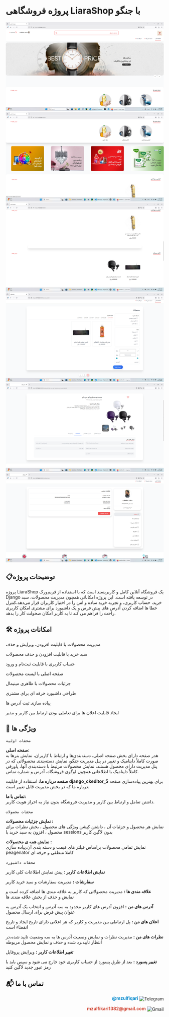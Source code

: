 # پروژه فروشگاهی LiaraShop با جنگو

![توضیح تصویر](docs/image/Screenshot%202025-09-17%20020448.png)
![توضیح تصویر](docs/image/Screenshot%202025-09-17%20020602.png)
![توضیح تصویر](docs/image/Screenshot%202025-09-17%20020624.png)
![توضیح تصویر](docs/image/Screenshot%202025-09-17%20020645.png)
![توضیح تصویر](docs/image/Screenshot%202025-09-17%20020743.png)
![توضیح تصویر](docs/image/Screenshot%202025-09-17%20020810.png)

## 📋توضیحات پروژه
پروژه LiaraShop یک فروشگاه آنلاین کامل و کاربرپسند است که با استفاده از فریم‌ورک Django در  توسعه یافته است. این پروژه امکاناتی همچون مدیریت محصولات، سبد خرید، حساب کاربری، و تجربه خرید ساده و امن را در اختیار کاربران قرار می‌دهد،کنترل خطا ها اضافه کردن آدرس های پیش فرض و یک داشبورد برای مشتری امکان کاربری راحت را فراهم می کند تا به کاربر امکان صحولت کار را بدهد.


## 🛠️ امکانات پروژه

مدیریت محصولات با قابلیت افزودن، ویرایش و حذف  

سبد خرید با قابلیت افزودن و حذف محصولات

حساب کاربری با قابلیت ثبت‌نام و ورود

صفحه اصلی با لیست محصولات

جزئیات محصولات با ظاهری مینیمال 

طراحی داشبورد حرفه ای برای مشتری

پیاده سازی ثبت آدرس ها 

ایجاد قابلیت اعلان ها برای تعاملی بودن ارتباط بین کاربر و مدیر

## 🚀 ویژگی ها
```صحفات اولیه```

**صفحه اصلی:**  
هدر صفحه دارای بخش صفحه اصلی، دسته‌بندی‌ها و ارتباط با کاربران، نمایش بنرها به صورت کاملاً داینامیک و تغییر در پنل مدیریت جنگو، نمایش دسته‌بندی محصولاتی که در پنل مدیریت دارای محصول هستند، نمایش محصولات مرتبط با دسته‌بندی آنها، پاورقی کاملاً داینامیک با اطلاعاتی همچون لوگوی فروشگاه، آدرس و شماره تماس.

**صفحه درباره ما:** 
استفاده از قابلیت **django_ckeditor_5** برای بهترین پیاده‌سازی صفحه درباره ما که در بخش مدیریت قابل تغییر است.

 **تماس با ما:**  
داشتن تعامل و ارتباط بین کاربر و مدیریت فروشگاه بدون نیاز به احراز هویت کاربر.


```صحفات محصولات```

 **نمایش جزئیات محصولات :**  
نمایش هر محصول و جزئیات آن ، داشتن کپشن ویژگی های محصول ، بخش نظرات برای  محصول ، افزون به سبد خرید با sessions بدون لاگین  کاربر 


**نمایش همه ی محصولات :**  
نمایش تمامی محصولات براساس فیلتر های قیمت و دسته بندی آن،پیاده سازی peagenator کاملا منطقی و حرفه ای


```صحفات داشبورد```

**نمایش اطلاعات کاربر :**
پیش نمایش اطلاعات کلی کاربر


**سفارشات :**
مدیریت سفارشات و سبد خرید کاربر

**علاقه مندی ها  :**
مدیریت محصولاتی که کاربر به علاقه مندی ها اضافه کرده است و نمایش و حذف از بخش علاقه مندی ها


**آدرس های من :**
افزون آدرس های کاربر محدود به سه آدرس و انتخاب یک آدرس به عنوان پیش فرض برای ارسال محصول


**اعلان های من :**
پل ارتباطی بین مدیریت و کاربر که هر اعلانی دارای تاریخ ایجاد و تاریخ انقضاء است


**نظرات های من :**
مدیریت نظرات و نمایش وضعیت آدرس ها به سه وضعیت تایید شده،در انتظار تایید،رد شده و حذف و نمایش محصول مربوطه


**تغییر اطلاعات کاربر :**
ویرایش پروفایل

**تغییر پسورد  :**
بعد از طرق پسورد از حساب کاربری خود خارج می شود و سپس باید با رمز عبور جدید لاگین کنید


## 📬 تماس با ما

<p align="right">
  <a href="https://t.me/mzulfiqari" target="_blank" style="text-decoration:none;">
    <span style="color:#0088cc; font-weight:bold;">@mzulfiqari</span>
    <img src="https://upload.wikimedia.org/wikipedia/commons/8/82/Telegram_logo.svg" width="30" style="vertical-align:middle; transition: transform 0.3s;" onmouseover="this.style.transform='scale(1.2)';" onmouseout="this.style.transform='scale(1)';" alt="Telegram"/>
  </a>
</p>

<p align="right">
  <a href="mailto:mzulfikari1382@gmail.com" style="text-decoration:none;">
    <span style="color:#D14836; font-weight:bold;">mzulfikari1382@gmail.com</span>
    <img src="https://upload.wikimedia.org/wikipedia/commons/4/4e/Gmail_Icon.png" width="30" style="vertical-align:middle; transition: transform 0.3s;" onmouseover="this.style.transform='scale(1.2)';" onmouseout="this.style.transform='scale(1)';" alt="Gmail"/>
  </a>
</p>
